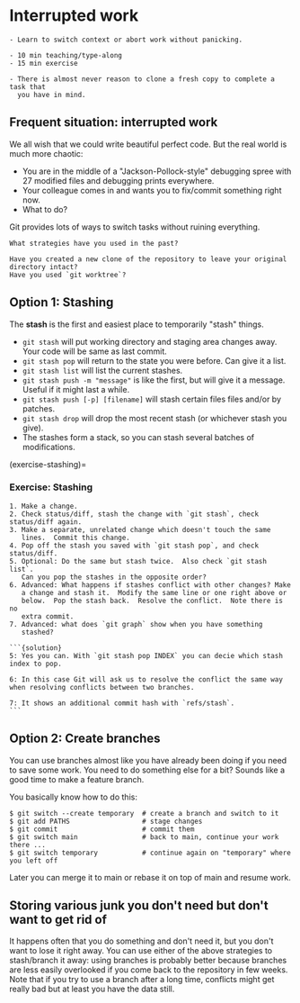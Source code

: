# Interrupted work

```{objectives}
- Learn to switch context or abort work without panicking.
```

```{instructor-note}
- 10 min teaching/type-along
- 15 min exercise
```

```{keypoints}
- There is almost never reason to clone a fresh copy to complete a task that
  you have in mind.
```


## Frequent situation: interrupted work

We all wish that we could write beautiful perfect code. But the real world is
much more chaotic:

- You are in the middle of a "Jackson-Pollock-style" debugging spree with 27 modified files
  and debugging prints everywhere.
- Your colleague comes in and wants you to fix/commit something right now.
- What to do?

Git provides lots of ways to switch tasks without ruining everything.

```{discussion} Ways to switch context
What strategies have you used in the past?

Have you created a new clone of the repository to leave your original directory intact?
Have you used `git worktree`?

```



## Option 1: Stashing

The **stash** is the first and easiest place to temporarily "stash"
things.

- `git stash` will put working directory and staging area changes
  away.  Your code will be same as last commit.
- `git stash pop` will return to the state you were before. Can give it a list.
- `git stash list` will list the current stashes.
- `git stash push -m "message"` is like the first, but will give it a message.
  Useful if it might last a while.
- `git stash push [-p] [filename]` will stash certain files files
  and/or by patches.
- `git stash drop` will drop the most recent stash (or whichever stash
  you give).
- The stashes form a stack, so you can stash several batches of modifications.


(exercise-stashing)=

### Exercise: Stashing

````{exercise} Interrupted-1: Stash some uncommitted work
1. Make a change.
2. Check status/diff, stash the change with `git stash`, check status/diff again.
3. Make a separate, unrelated change which doesn't touch the same
   lines.  Commit this change.
4. Pop off the stash you saved with `git stash pop`, and check status/diff.
5. Optional: Do the same but stash twice.  Also check `git stash list`.
   Can you pop the stashes in the opposite order?
6. Advanced: What happens if stashes conflict with other changes? Make
   a change and stash it.  Modify the same line or one right above or
   below.  Pop the stash back.  Resolve the conflict.  Note there is no
   extra commit.
7. Advanced: what does `git graph` show when you have something
   stashed?

```{solution}
5: Yes you can. With `git stash pop INDEX` you can decie which stash
index to pop.

6: In this case Git will ask us to resolve the conflict the same way
when resolving conflicts between two branches.

7: It shows an additional commit hash with `refs/stash`.
```
````


## Option 2: Create branches

You can use branches almost like you have already been doing if you
need to save some work.  You need to do something else for a bit?
Sounds like a good time to make a feature branch.

You basically know how to do this:

```console
$ git switch --create temporary  # create a branch and switch to it
$ git add PATHS                  # stage changes
$ git commit                     # commit them
$ git switch main                # back to main, continue your work there ...
$ git switch temporary           # continue again on "temporary" where you left off
```

Later you can merge it to main or rebase it on top of main and resume work.

## Storing various junk you don't need but don't want to get rid of

It happens often that you do something and don't need it, but you don't want to
lose it right away.  You can use either of the above strategies to stash/branch
it away: using branches is probably better because branches are less easily
overlooked if you come back to the repository in few weeks.  Note that if you
try to use a branch after a long time, conflicts might get really bad but at
least you have the data still.
